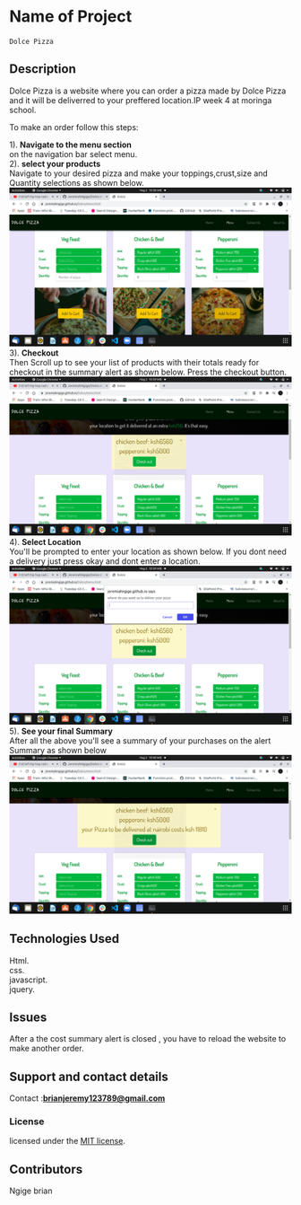 # Name of Project

    Dolce Pizza 
  
## Description

 Dolce Pizza is a website where you can order a pizza made by Dolce Pizza and it will be deliverred to your preffered location.IP week 4 at moringa school. <br/>

To make an order follow this steps:<br>

1). **Navigate to the menu section**<br>
    on the navigation bar select menu.<br>
2). **select your products**<br>
    Navigate to your desired pizza and make your toppings,crust,size and Quantity selections as shown below.<br>
    ![add to cart](https://raw.githubusercontent.com/JeremiahNgige/Dolce/gh-pages/imgs/addtocart.png) <br>
3). **Checkout** <br>
   Then Scroll up to see your list of products with their totals ready for checkout in the summary alert as shown below. Press the checkout button. <br>
   ![checkout](https://raw.githubusercontent.com/JeremiahNgige/Dolce/gh-pages/imgs/checkout.png) <br>
4). **Select Location** <br>
   You'll be prompted to enter your location as shown below. If you dont need a delivery just press okay and dont enter a location. <br>
   ![location](https://raw.githubusercontent.com/JeremiahNgige/Dolce/gh-pages/imgs/location.png) <br>
5). **See your final Summary** <br>
   After all the above you'll see a summary of your purchases on the alert Summary as shown below <br>
   ![summary](https://raw.githubusercontent.com/JeremiahNgige/Dolce/gh-pages/imgs/summary.png) 

## Technologies Used

Html.<br> 
css.<br> 
javascript.<br>
jquery.

## Issues

After a the cost summary alert is closed , you have to reload the website to make another order.

## Support and contact details

Contact :**brianjeremy123789@gmail.com**

### License

licensed under the [MIT license](LICENSE).

## Contributors

Ngige brian
